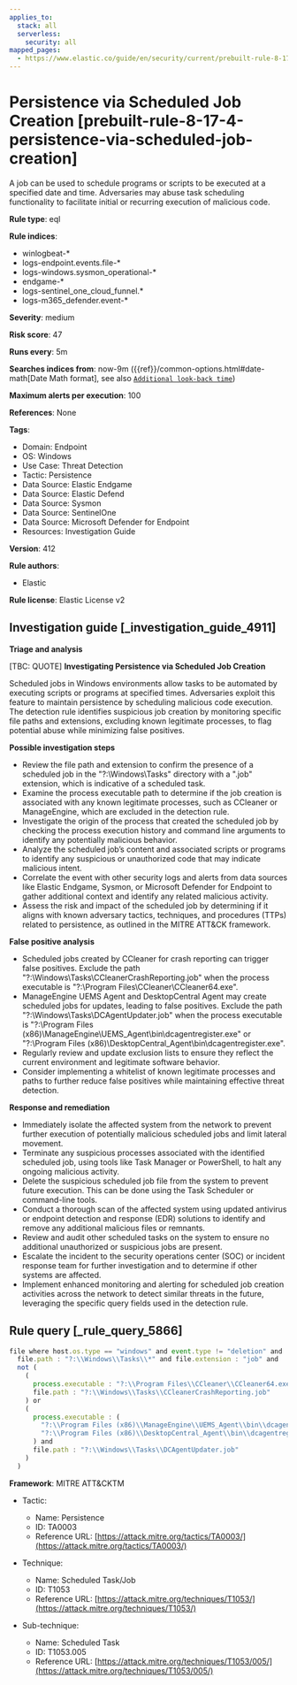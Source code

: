 ```yaml
---
applies_to:
  stack: all
  serverless:
    security: all
mapped_pages:
  - https://www.elastic.co/guide/en/security/current/prebuilt-rule-8-17-4-persistence-via-scheduled-job-creation.html
---
```


# Persistence via Scheduled Job Creation [prebuilt-rule-8-17-4-persistence-via-scheduled-job-creation]

A job can be used to schedule programs or scripts to be executed at a specified date and time. Adversaries may abuse task scheduling functionality to facilitate initial or recurring execution of malicious code.

**Rule type**: eql

**Rule indices**:

* winlogbeat-*
* logs-endpoint.events.file-*
* logs-windows.sysmon_operational-*
* endgame-*
* logs-sentinel_one_cloud_funnel.*
* logs-m365_defender.event-*

**Severity**: medium

**Risk score**: 47

**Runs every**: 5m

**Searches indices from**: now-9m ({{ref}}/common-options.html#date-math[Date Math format], see also [`Additional look-back time`](docs-content://solutions/security/detect-and-alert/create-detection-rule.md#rule-schedule))

**Maximum alerts per execution**: 100

**References**: None

**Tags**:

* Domain: Endpoint
* OS: Windows
* Use Case: Threat Detection
* Tactic: Persistence
* Data Source: Elastic Endgame
* Data Source: Elastic Defend
* Data Source: Sysmon
* Data Source: SentinelOne
* Data Source: Microsoft Defender for Endpoint
* Resources: Investigation Guide

**Version**: 412

**Rule authors**:

* Elastic

**Rule license**: Elastic License v2

## Investigation guide [_investigation_guide_4911]

**Triage and analysis**

[TBC: QUOTE]
**Investigating Persistence via Scheduled Job Creation**

Scheduled jobs in Windows environments allow tasks to be automated by executing scripts or programs at specified times. Adversaries exploit this feature to maintain persistence by scheduling malicious code execution. The detection rule identifies suspicious job creation by monitoring specific file paths and extensions, excluding known legitimate processes, to flag potential abuse while minimizing false positives.

**Possible investigation steps**

* Review the file path and extension to confirm the presence of a scheduled job in the "?:\Windows\Tasks\" directory with a ".job" extension, which is indicative of a scheduled task.
* Examine the process executable path to determine if the job creation is associated with any known legitimate processes, such as CCleaner or ManageEngine, which are excluded in the detection rule.
* Investigate the origin of the process that created the scheduled job by checking the process execution history and command line arguments to identify any potentially malicious behavior.
* Analyze the scheduled job’s content and associated scripts or programs to identify any suspicious or unauthorized code that may indicate malicious intent.
* Correlate the event with other security logs and alerts from data sources like Elastic Endgame, Sysmon, or Microsoft Defender for Endpoint to gather additional context and identify any related malicious activity.
* Assess the risk and impact of the scheduled job by determining if it aligns with known adversary tactics, techniques, and procedures (TTPs) related to persistence, as outlined in the MITRE ATT&CK framework.

**False positive analysis**

* Scheduled jobs created by CCleaner for crash reporting can trigger false positives. Exclude the path "?:\Windows\Tasks\CCleanerCrashReporting.job" when the process executable is "?:\Program Files\CCleaner\CCleaner64.exe".
* ManageEngine UEMS Agent and DesktopCentral Agent may create scheduled jobs for updates, leading to false positives. Exclude the path "?:\Windows\Tasks\DCAgentUpdater.job" when the process executable is "?:\Program Files (x86)\ManageEngine\UEMS_Agent\bin\dcagentregister.exe" or "?:\Program Files (x86)\DesktopCentral_Agent\bin\dcagentregister.exe".
* Regularly review and update exclusion lists to ensure they reflect the current environment and legitimate software behavior.
* Consider implementing a whitelist of known legitimate processes and paths to further reduce false positives while maintaining effective threat detection.

**Response and remediation**

* Immediately isolate the affected system from the network to prevent further execution of potentially malicious scheduled jobs and limit lateral movement.
* Terminate any suspicious processes associated with the identified scheduled job, using tools like Task Manager or PowerShell, to halt any ongoing malicious activity.
* Delete the suspicious scheduled job file from the system to prevent future execution. This can be done using the Task Scheduler or command-line tools.
* Conduct a thorough scan of the affected system using updated antivirus or endpoint detection and response (EDR) solutions to identify and remove any additional malicious files or remnants.
* Review and audit other scheduled tasks on the system to ensure no additional unauthorized or suspicious jobs are present.
* Escalate the incident to the security operations center (SOC) or incident response team for further investigation and to determine if other systems are affected.
* Implement enhanced monitoring and alerting for scheduled job creation activities across the network to detect similar threats in the future, leveraging the specific query fields used in the detection rule.


## Rule query [_rule_query_5866]

```js
file where host.os.type == "windows" and event.type != "deletion" and
  file.path : "?:\\Windows\\Tasks\\*" and file.extension : "job" and
  not (
    (
      process.executable : "?:\\Program Files\\CCleaner\\CCleaner64.exe" and
      file.path : "?:\\Windows\\Tasks\\CCleanerCrashReporting.job"
    ) or
    (
      process.executable : (
        "?:\\Program Files (x86)\\ManageEngine\\UEMS_Agent\\bin\\dcagentregister.exe",
        "?:\\Program Files (x86)\\DesktopCentral_Agent\\bin\\dcagentregister.exe"
      ) and
      file.path : "?:\\Windows\\Tasks\\DCAgentUpdater.job"
    )
  )
```

**Framework**: MITRE ATT&CKTM

* Tactic:

    * Name: Persistence
    * ID: TA0003
    * Reference URL: [https://attack.mitre.org/tactics/TA0003/](https://attack.mitre.org/tactics/TA0003/)

* Technique:

    * Name: Scheduled Task/Job
    * ID: T1053
    * Reference URL: [https://attack.mitre.org/techniques/T1053/](https://attack.mitre.org/techniques/T1053/)

* Sub-technique:

    * Name: Scheduled Task
    * ID: T1053.005
    * Reference URL: [https://attack.mitre.org/techniques/T1053/005/](https://attack.mitre.org/techniques/T1053/005/)



